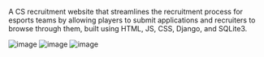 A CS recruitment website that streamlines the recruitment process for esports teams by allowing players to submit applications and recruiters to browse through them, built using HTML, JS, CSS, Django, and SQLite3.

![image](https://github.com/xMoneMone/Project_Untitled/assets/92688848/adf65140-7a4b-47bc-84c8-c31842f4c812)
![image](https://github.com/xMoneMone/Project_Untitled/assets/92688848/37748ec6-21ef-4dfd-8ff9-c9489a227eab)
![image](https://github.com/xMoneMone/Project_Untitled/assets/92688848/ed879ee5-049a-4e80-87d7-58071eb71710)

